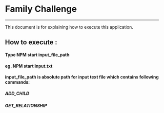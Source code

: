 # Family Challenge
***
This document is for explaining how to execute this application.

## How to execute :
#### Type NPM start input_file_path
#### eg. NPM start input.txt

#### input_file_path is absolute path for input text file which contains following commands:
##### ADD_CHILD
##### GET_RELATIONSHIP


